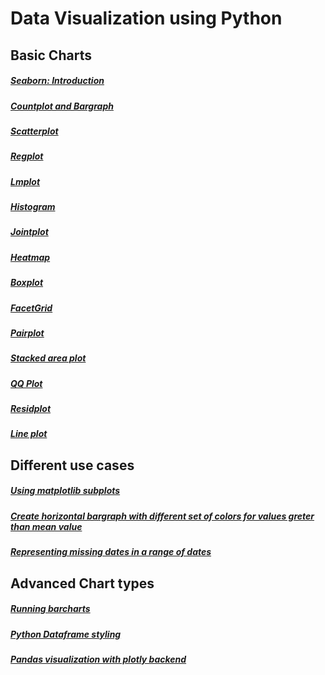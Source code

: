 # Data Visualization using Python


## Basic Charts

##### [Seaborn: Introduction](https://nbviewer.jupyter.org/github/jeswingeorge/Python-DS-notes/blob/master/Seaborn/Seaborn%20Intro.ipynb)
##### [Countplot and Bargraph](https://nbviewer.jupyter.org/github/jeswingeorge/Python-DS-notes/blob/master/Seaborn/1.%20Bargraph.ipynb)
##### [Scatterplot](https://nbviewer.jupyter.org/github/jeswingeorge/Python-DS-notes/blob/master/Seaborn/2.%20Scatterplot.ipynb)
##### [Regplot](https://nbviewer.jupyter.org/github/jeswingeorge/Python-DS-notes/blob/master/Seaborn/3.%20Regplot.ipynb)
##### [Lmplot](https://nbviewer.jupyter.org/github/jeswingeorge/Python-DS-notes/blob/master/Seaborn/4.%20lmplot.ipynb)
##### [Histogram](https://nbviewer.jupyter.org/github/jeswingeorge/Python-DS-notes/blob/master/Seaborn/5.%20Histogram.ipynb)
##### [Jointplot](https://nbviewer.jupyter.org/github/jeswingeorge/Python-DS-notes/blob/master/Seaborn/6.%20Jointplot.ipynb)
##### [Heatmap](https://nbviewer.jupyter.org/github/jeswingeorge/Python-DS-notes/blob/master/Seaborn/7.Heatmap.ipynb)
##### [Boxplot](https://nbviewer.jupyter.org/github/jeswingeorge/Python-DS-notes/blob/master/Seaborn/8.Boxplot.ipynb)
##### [FacetGrid](https://nbviewer.jupyter.org/github/jeswingeorge/Python-DS-notes/blob/master/Seaborn/9.%20FacetGrid.ipynb)
##### [Pairplot](https://nbviewer.jupyter.org/github/jeswingeorge/Python-DS-notes/blob/master/Seaborn/10.%20Pairplot.ipynb)
##### [Stacked area plot](https://nbviewer.jupyter.org/github/jeswingeorge/Python-DS-notes/blob/master/Miscellaneous/Stacked%20area%20plots.ipynb)
##### [QQ Plot](https://nbviewer.jupyter.org/github/jeswingeorge/Python-DS-notes/blob/master/Seaborn/QQ-plot.ipynb)
##### [Residplot](https://nbviewer.jupyter.org/github/jeswingeorge/Python-DS-notes/blob/master/Seaborn/11.residplot.ipynb)
##### [Line plot](https://nbviewer.jupyter.org/github/jeswingeorge/Python-DS-notes/blob/master/Seaborn/12.Line_plot.ipynb)


## Different use cases

##### [Using matplotlib subplots](https://nbviewer.jupyter.org/github/jeswingeorge/Python-DS-notes/blob/master/Miscellaneous/using_sub-plots.ipynb)
##### [Create horizontal bargraph with different set of colors for values greter than mean value](https://nbviewer.jupyter.org/github/jeswingeorge/Python-DS-notes/blob/master/Miscellaneous/Conditional%20coloring%20of%20bargraphs.ipynb)
##### [Representing missing dates in a range of dates](https://nbviewer.jupyter.org/github/jeswingeorge/Python-DS-notes/blob/master/Miscellaneous/Diagram%20to%20show%20missing%20dates%20in%20data.ipynb)

## Advanced Chart types

##### [Running barcharts](https://nbviewer.jupyter.org/github/jeswingeorge/Working-with-COVID-data/blob/master/running_bar_chart.ipynb)
##### [Python Dataframe styling](https://nbviewer.jupyter.org/github/jeswingeorge/Python-DS-notes/blob/master/Advanced%20charts/Dataframe%20styling.ipynb)
##### [Pandas visualization with plotly backend](https://nbviewer.jupyter.org/github/jeswingeorge/Python-DS-notes/blob/master/Seaborn/13.Pandas_plotly_backend.ipynb)
